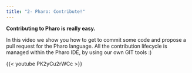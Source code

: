 ```yaml
---
title: "2- Pharo: Contribute!"
---
```


**Contributing to Pharo is really easy.**



In this video we show you how to get to commit some code and propose a pull request for the Pharo language. 
All the contribution lifecycle is managed within the Pharo IDE, by using our own GIT tools :)

{{< youtube PK2yCu2rWCc >}}
